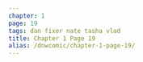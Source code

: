 ```yaml
---
chapter: 1
page: 19
tags: dan fixer nate tasha vlad
title: Chapter 1 Page 19
alias: /dnwcomic/chapter-1-page-19/
---
```

